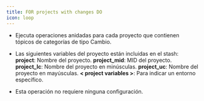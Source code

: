 ```yaml
---
title: FOR projects with changes DO
icon: loop
---
```

* Ejecuta operaciones anidadas para cada proyecto que contienen tópicos de categorías de tipo Cambio.
* Las siguientes variables del proyecto están incluidas en el stash:
 **project**: Nombre del proyecto.
 **project_mid**: MID del proyecto.
 **project_lc**: Nombre del proyecto en minúsculas.
 **project_uc**: Nombre del proyecto en mayúsculas.
 **< project variables >**: Para indicar un entorno específico.

* Esta operación no requiere ninguna configuración.


